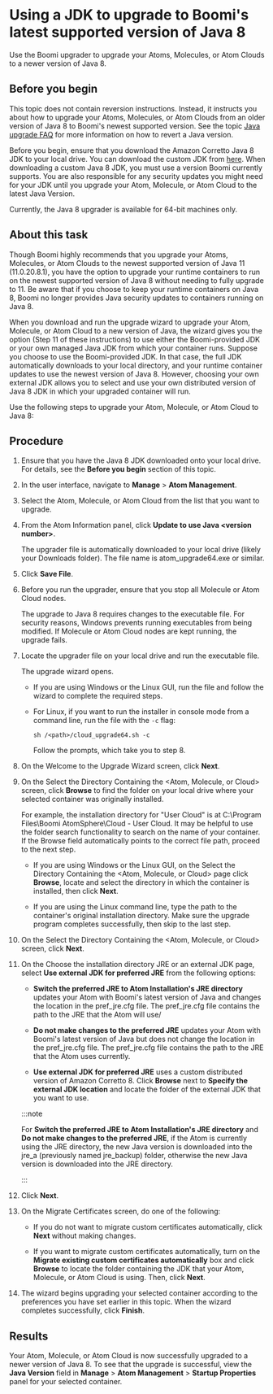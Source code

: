 # Using a JDK to upgrade to Boomi's latest supported version of Java 8

<head>
  <meta name="guidename" content="Integration"/>
  <meta name="context" content="GUID-c8c44576-79a9-4ab5-9685-24a368bf1620"/>
</head>


Use the Boomi upgrader to upgrade your Atoms, Molecules, or Atom Clouds to a newer version of Java 8.

## Before you begin

This topic does not contain reversion instructions. Instead, it instructs you about how to upgrade your Atoms, Molecules, or Atom Clouds from an older version of Java 8 to Boomi's newest supported version. See the topic [Java upgrade FAQ](c-atm-Java_upgrade_FAQ_7235338a-f640-4fa5-89be-c1e4e17f776c.md) for more information on how to revert a Java version.

Before you begin, ensure that you download the Amazon Corretto Java 8 JDK to your local drive. You can download the custom JDK from [here](https://docs.aws.amazon.com/corretto/latest/corretto-8-ug/downloads-list.html). When downloading a custom Java 8 JDK, you must use a version Boomi currently supports. You are also responsible for any security updates you might need for your JDK until you upgrade your Atom, Molecule, or Atom Cloud to the latest Java Version.

Currently, the Java 8 upgrader is available for 64-bit machines only.

## About this task


Though Boomi highly recommends that you upgrade your Atoms, Molecules, or Atom Clouds to the newest supported version of Java 11 (11.0.20.8.1), you have the option to upgrade your runtime containers to run on the newest supported version of Java 8 without needing to fully upgrade to 11. Be aware that if you choose to keep your runtime containers on Java 8, Boomi no longer provides Java security updates to containers running on Java 8.

When you download and run the upgrade wizard to upgrade your Atom, Molecule, or Atom Cloud to a new version of Java, the wizard gives you the option (Step 11 of these instructions) to use either the Boomi-provided JDK or your own managed Java JDK from which your container runs. Suppose you choose to use the Boomi-provided JDK. In that case, the full JDK automatically downloads to your local directory, and your runtime container updates to use the newest version of Java 8. However, choosing your own external JDK allows you to select and use your own distributed version of Java 8 JDK in which your upgraded container will run.

Use the following steps to upgrade your Atom, Molecule, or Atom Cloud to Java 8:

## Procedure


1.  Ensure that you have the Java 8 JDK downloaded onto your local drive. For details, see the **Before you begin** section of this topic.

2.  In the user interface, navigate to **Manage** \> **Atom Management**.

3.  Select the Atom, Molecule, or Atom Cloud from the list that you want to upgrade.

4.  From the Atom Information panel, click **Update to use Java \<version number\>**.

    The upgrader file is automatically downloaded to your local drive \(likely your Downloads folder\). The file name is atom\_upgrade64.exe or similar.

5.  Click **Save File**.

6.  Before you run the upgrader, ensure that you stop all Molecule or Atom Cloud nodes.

    The upgrade to Java 8 requires changes to the executable file. For security reasons, Windows prevents running executables from being modified. If Molecule or Atom Cloud nodes are kept running, the upgrade fails.

7.  Locate the upgrader file on your local drive and run the executable file.

    The upgrade wizard opens.

    -   If you are using Windows or the Linux GUI, run the file and follow the wizard to complete the required steps.

    -   For Linux, if you want to run the installer in console mode from a command line, run the file with the `-c` flag:

        `sh /<path>/cloud_upgrade64.sh -c`

        Follow the prompts, which take you to step 8.

8.  On the Welcome to the Upgrade Wizard screen, click **Next**.

9.  On the Select the Directory Containing the \<Atom, Molecule, or Cloud\> screen, click **Browse** to find the folder on your local drive where your selected container was originally installed.

    For example, the installation directory for "User Cloud" is at C:\\Program Files\\Boomi AtomSphere\\Cloud - User Cloud. It may be helpful to use the folder search functionality to search on the name of your container. If the Browse field automatically points to the correct file path, proceed to the next step.

    -   If you are using Windows or the Linux GUI, on the Select the Directory Containing the \<Atom, Molecule, or Cloud\> page click **Browse**, locate and select the directory in which the container is installed, then click **Next**.

    -   If you are using the Linux command line, type the path to the container's original installation directory. Make sure the upgrade program completes successfully, then skip to the last step.

10. On the Select the Directory Containing the \<Atom, Molecule, or Cloud\> screen, click **Next**.

11. On the Choose the installation directory JRE or an external JDK page, select **Use external JDK for preferred JRE** from the following options:

    -   **Switch the preferred JRE to Atom Installation's JRE directory** updates your Atom with Boomi's latest version of Java and changes the location in the pref\_jre.cfg file. The pref\_jre.cfg file contains the path to the JRE that the Atom will use/
  
    -   **Do not make changes to the preferred JRE** updates your Atom with Boomi's latest version of Java but does not change the location in the pref\_jre.cfg file. The pref\_jre.cfg file contains the path to the JRE that the Atom uses currently.
  
    -   **Use external JDK for preferred JRE** uses a custom distributed version of Amazon Corretto 8. Click **Browse** next to **Specify the external JDK location** and locate the folder of the external JDK that you want to use.

    :::note
    
    For **Switch the preferred JRE to Atom Installation's JRE directory** and **Do not make changes to the preferred JRE**, if the Atom is currently using the JRE directory, the new Java version is downloaded into the jre_a (previously named jre_backup) folder, otherwise the new Java version is downloaded into the JRE directory.

    :::

12. Click **Next**.

13. On the Migrate Certificates screen, do one of the following:

    -   If you do not want to migrate custom certificates automatically, click **Next** without making changes.
  
    -   If you want to migrate custom certificates automatically, turn on the **Migrate existing custom certificates automatically** box and click **Browse** to locate the folder containing the JDK that your Atom, Molecule, or Atom Cloud is using. Then, click **Next**.
14. The wizard begins upgrading your selected container according to the preferences you have set earlier in this topic. When the wizard completes successfully, click **Finish**.

## Results


Your Atom, Molecule, or Atom Cloud is now successfully upgraded to a newer version of Java 8. To see that the upgrade is successful, view the **Java Version** field in **Manage** \> **Atom Management** \> **Startup Properties** panel for your selected container.